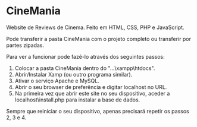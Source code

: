 # CineMania
Website de Reviews de Cinema. Feito em HTML, CSS, PHP e JavaScript.

Pode transferir a pasta CineMania com o projeto completo ou transferir por partes zipadas.

Para ver a funcionar pode fazê-lo através dos seguintes passos:
1. Colocar a pasta CineMania dentro do "...\xampp\htdocs".
2. Abrir/Instalar Xamp (ou outro programa similar).
3. Ativar o serviço Apache e MySQL.
4. Abrir o seu browser de preferência e digitar localhost no URL.
5. Na primeira vez que abrir este site no seu dispositivo, aceder a localhost\install.php para instalar a base de dados.
   
Sempre que reiniciar o seu dispositivo, apenas precisará repetir os passos 2, 3 e 4.
